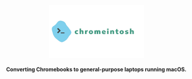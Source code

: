 <p align="center">
  <img src="/assets/chromeintosh_logo.png" alt="Chromeintosh Logo" width="50%">
</p>


<h4 align="center">
Converting Chromebooks to general-purpose laptops running macOS.
</h4>

